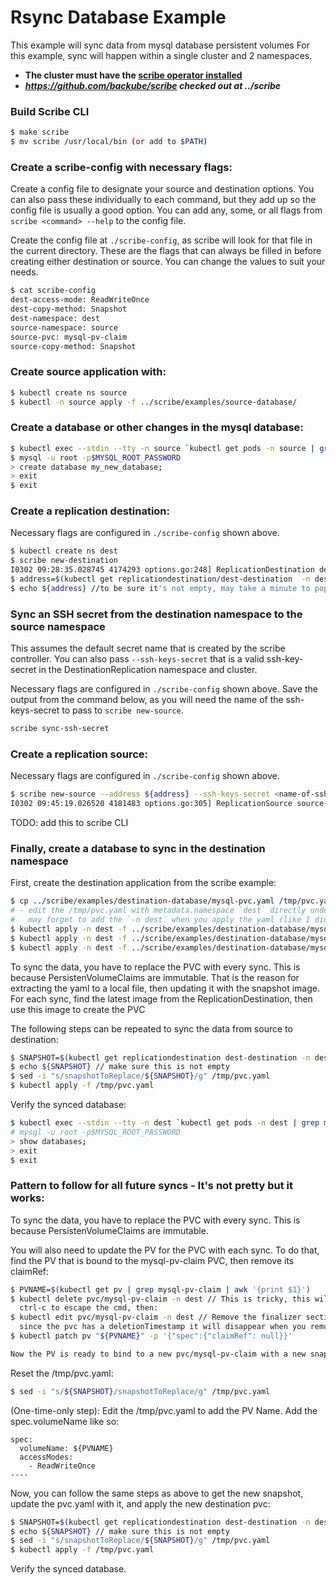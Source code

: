 # Rsync Database Example

This example will sync data from mysql database persistent volumes
For this example, sync will happen within a single cluster and 2 namespaces.

*  **The cluster must have the [scribe operator installed](https://scribe-replication.readthedocs.io/en/latest/installation/index.html)**
*  ***https://github.com/backube/scribe checked out at ../scribe***

### Build Scribe CLI

```bash
$ make scribe
$ mv scribe /usr/local/bin (or add to $PATH)
```

### Create a scribe-config with necessary flags:

Create a config file to designate your source and destination options. You can also pass these individually to each command, but they add up so the
config file is usually a good option. You can add any, some, or all flags from `scribe <command> --help` to the config file.

Create the config file at `./scribe-config`, as scribe will look for that file in the current directory.
These are the flags that can always be filled in before creating either destination or source. You can change the values to suit your needs.

```bash
$ cat scribe-config
dest-access-mode: ReadWriteOnce
dest-copy-method: Snapshot
dest-namespace: dest
source-namespace: source
source-pvc: mysql-pv-claim
source-copy-method: Snapshot
```

### Create source application with:

```bash
$ kubectl create ns source
$ kubectl -n source apply -f ../scribe/examples/source-database/
```

### Create a database or other changes in the mysql database:

```bash
$ kubectl exec --stdin --tty -n source `kubectl get pods -n source | grep mysql | awk '{print $1}'` -- /bin/bash
$ mysql -u root -p$MYSQL_ROOT_PASSWORD
> create database my_new_database;
> exit
$ exit
```

### Create a replication destination:

Necessary flags are configured in `./scribe-config` shown above.
```bash
$ kubectl create ns dest
$ scribe new-destination
I0302 09:28:35.028745 4174293 options.go:248] ReplicationDestination dest-destination created in namespace dest
$ address=$(kubectl get replicationdestination/dest-destination  -n dest --template={{.status.rsync.address}})
$ echo ${address} //to be sure it's not empty, may take a minute to populate
```

### Sync an SSH secret from the destination namespace to the source namespace

This assumes the default secret name that is created by the scribe controller. You can also pass `--ssh-keys-secret`
that is a valid ssh-key-secret in the DestinationReplication namespace and cluster.

Necessary flags are configured in `./scribe-config` shown above.  Save the output from the command below,
as you will need the name of the ssh-keys-secret to pass to `scribe new-source`.
```bash
scribe sync-ssh-secret 
```

### Create a replication source:

Necessary flags are configured in `./scribe-config` shown above.
```bash
$ scribe new-source --address ${address} --ssh-keys-secret <name-of-ssh-secret-from-output-of-sync>
I0302 09:45:19.026520 4181483 options.go:305] ReplicationSource source-scribe-source created in namespace source
```
TODO: add this to scribe CLI
### Finally, create a database to sync in the destination namespace

First, create the destination application from the scribe example:
```bash
$ cp ../scribe/examples/destination-database/mysql-pvc.yaml /tmp/pvc.yaml // will use that later
# - edit the /tmp/pvc.yaml with metadata.namespace `dest` directly under the `name:`, otherwise you 
#   may forget to add the `-n dest` when you apply the yaml (like I did).
$ kubectl apply -n dest -f ../scribe/examples/destination-database/mysql-deployment.yaml
$ kubectl apply -n dest -f ../scribe/examples/destination-database/mysql-service.yaml
$ kubectl apply -n dest -f ../scribe/examples/destination-database/mysql-secret.yaml
```

To sync the data, you have to replace the PVC with every sync. This is because PersistenVolumeClaims are immutable.
That is the reason for extracting the yaml to a local file, then updating it with the snapshot image.
For each sync, find the latest image from the ReplicationDestination, then use this image to create the PVC

The following steps can be repeated to sync the data from source to destination:
```bash
$ SNAPSHOT=$(kubectl get replicationdestination dest-destination -n dest --template={{.status.latestImage.name}})
$ echo ${SNAPSHOT} // make sure this is not empty
$ sed -i "s/snapshotToReplace/${SNAPSHOT}/g" /tmp/pvc.yaml
$ kubectl apply -f /tmp/pvc.yaml
```

Verify the synced database:
```bash
$ kubectl exec --stdin --tty -n dest `kubectl get pods -n dest | grep mysql | awk '{print $1}'` -- /bin/bash
# mysql -u root -p$MYSQL_ROOT_PASSWORD
> show databases;
> exit
$ exit
```

### Pattern to follow for all future syncs - It's not pretty but it works:

To sync the data, you have to replace the PVC with every sync. This is because PersistenVolumeClaims are immutable.

You will also need to update the PV for the PVC with each sync. To do that,
find the PV that is bound to the mysql-pv-claim PVC, then remove its claimRef:
```bash
$ PVNAME=$(kubectl get pv | grep mysql-pv-claim | awk '{print $1}')
$ kubectl delete pvc/mysql-pv-claim -n dest // This is tricky, this will hang, when it does, 
  ctrl-c to escape the cmd, then:
$ kubectl edit pvc/mysql-pv-claim -n dest // Remove the finalizer section. Once removed save and exit,
  since the pvc has a deletionTimestamp it will disappear when you remove the finalizer.
$ kubectl patch pv "${PVNAME}" -p '{"spec":{"claimRef": null}}'

Now the PV is ready to bind to a new pvc/mysql-pv-claim with a new snapshot.
```

Reset the /tmp/pvc.yaml:
```bash
$ sed -i "s/${SNAPSHOT}/snapshotToReplace/g" /tmp/pvc.yaml
```

(One-time-only step): Edit the /tmp/pvc.yaml to add the PV Name. Add the spec.volumeName like so:
```
spec:
  volumeName: ${PVNAME}
  accessModes:
    - ReadWriteOnce
----
```

Now, you can follow the same steps as above to get the new snapshot, update the pvc.yaml with it, and apply the new destination pvc:

```bash
$ SNAPSHOT=$(kubectl get replicationdestination dest-destination -n dest --template={{.status.latestImage.name}})
$ echo ${SNAPSHOT} // make sure this is not empty
$ sed -i "s/snapshotToReplace/${SNAPSHOT}/g" /tmp/pvc.yaml
$ kubectl apply -f /tmp/pvc.yaml
```

Verify the synced database.
